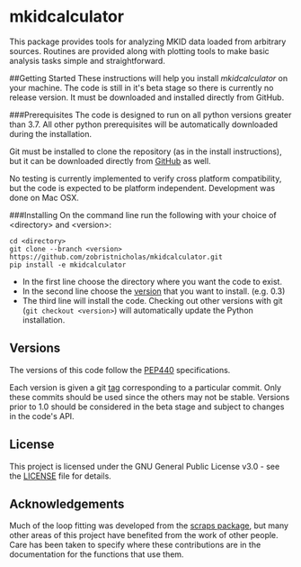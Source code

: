 # mkidcalculator
This package provides tools for analyzing MKID data loaded from arbitrary sources. Routines are provided along with plotting tools to make basic analysis tasks simple and straightforward. 

##Getting Started
These instructions will help you install _mkidcalculator_ on your machine. The code is still in it's beta stage so there is currently no release version. It must be downloaded and installed directly from GitHub.

###Prerequisites
The code is designed to run on all python versions greater than 3.7. All other python prerequisites will be automatically downloaded during the installation. 

Git must be installed to clone the repository (as in the install instructions), but it can be downloaded directly from [GitHub](https://github.com/zobristnicholas/mkidcalculator) as well.

No testing is currently implemented to verify cross platform compatibility, but the code is expected to be platform independent. Development was done on Mac OSX.  

###Installing
On the command line run the following with your choice of \<directory\> and \<version\>:
```
cd <directory>
git clone --branch <version> https://github.com/zobristnicholas/mkidcalculator.git
pip install -e mkidcalculator
```
- In the first line choose the directory where you want the code to exist.
- In the second line choose the [version](https://github.com/zobristnicholas/mkidcalculator/tags) that you want to install. (e.g. 0.3)
- The third line will install the code. Checking out other versions with git (```git checkout <version>```) will automatically update the Python installation.

## Versions
The versions of this code follow the [PEP440](https://www.python.org/dev/peps/pep-0440/) specifications.

Each version is given a git [tag](https://github.com/zobristnicholas/mkidcalculator/tags) corresponding to a particular commit. Only these commits should be used since the others may not be stable. Versions prior to 1.0 should be considered in the beta stage and subject to changes in the code's API.

## License
This project is licensed under the GNU General Public License v3.0 - see the [LICENSE](LICENSE) file for details.

## Acknowledgements
Much of the loop fitting was developed from the [scraps package](https://github.com/FaustinCarter/scraps), but many other areas of this project have benefited from the work of other people. Care has been taken to specify where these contributions are in the documentation for the functions that use them.
